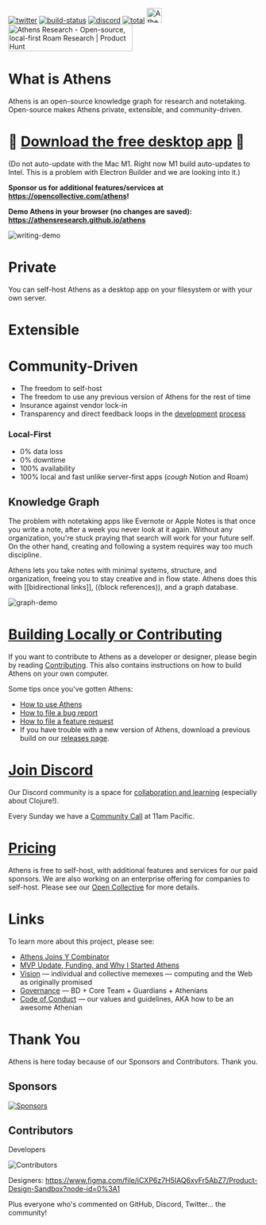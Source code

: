 [![twitter](https://img.shields.io/twitter/follow/athensresearch?label=Follow&style=social)](https://twitter.com/athensresearch)
[![build-status](https://img.shields.io/github/workflow/status/athensresearch/athens/build)](https://github.com/athensresearch/athens/actions)
[![discord](https://img.shields.io/discord/708122962422792194?label=discord&logo=Discord)](https://discord.gg/GCJaV3V)
[![total](https://opencollective.com/athens/tiers/badge.svg)](https://opencollective.com/athens) 
<img alt="Athens is proudly backed by Y Combinator (W21)" src="https://github.com/athensresearch/handbook/blob/main/.gitbook/assets/yc.png" width="30" height="30" />
<a href="https://www.producthunt.com/posts/athens-research?utm_source=badge-featured&utm_medium=badge&utm_souce=badge-athens-research" target="_blank"><img src="https://api.producthunt.com/widgets/embed-image/v1/featured.svg?post_id=286558&theme=light" alt="Athens Research - Open-source, local-first Roam Research | Product Hunt" style="width: 250px; height: 54px;" width="140" height="30" /></a>

# What is Athens

Athens is an open-source knowledge graph for research and notetaking. Open-source makes Athens private, extensible, and community-driven.

# 🚀 [Download the free desktop app](https://github.com/athensresearch/athens/releases) 🚀

(Do not auto-update with the Mac M1. Right now M1 build auto-updates to Intel. This is a problem with Electron Builder and we are looking into it.)

**Sponsor us for additional features/services at https://opencollective.com/athens!**

**Demo Athens in your browser (no changes are saved): https://athensresearch.github.io/athens**

![writing-demo](https://github.com/tangjeff0/athens-public/blob/main/bret-victor-demo.gif)

# Private

You can self-host Athens as a desktop app on your filesystem or with your own server.


# Extensible
# Community-Driven

- The freedom to self-host
- The freedom to use any previous version of Athens for the rest of time
- Insurance against vendor lock-in
- Transparency and direct feedback loops in the [development](https://loom.com/share/folder/5582cfd8099a4dbda63b61213d5d9152) [process](https://github.com/athensresearch/athens/issues)

### Local-First

- 0% data loss
- 0% downtime
- 100% availability
- 100% local and fast unlike server-first apps (*cough* Notion and Roam)

## Knowledge Graph

The problem with notetaking apps like Evernote or Apple Notes is that once you write a note, after a week you never look at it again. Without any organization, you're stuck praying that search will work for your future self. On the other hand, creating and following a system requires way too much discipline.

Athens lets you take notes with minimal systems, structure, and organization, freeing you to stay creative and in flow state. Athens does this with [[bidirectional links]], ((block references)), and a graph database.

![graph-demo](https://github.com/tangjeff0/athens-public/blob/main/open-source-graph-demo.gif)

# [Building Locally or Contributing](https://athensresearch.gitbook.io/handbook/contributing)

If you want to contribute to Athens as a developer or designer, please begin by reading [Contributing](https://athensresearch.gitbook.io/handbook/contributing). This also contains instructions on how to build Athens on your own computer.

Some tips once you've gotten Athens:
- [How to use Athens](https://www.loom.com/share/ee5120d1f69d4ce0aab923de71caedd0)
- [How to file a bug report](https://www.loom.com/share/e69857c0f65f4232ab10dd78f47c4c44)
- [How to file a feature request](https://www.loom.com/share/dea9e3b3e7424f97a84e2fb81daed9c9)
- If you have trouble with a new version of Athens, download a previous build on our [releases page](https://github.com/athensresearch/athens/releases).

# [Join Discord](https://discord.gg/GCJaV3V)

Our Discord community is a space for [collaboration and learning](https://athensresearch.gitbook.io/handbook/code-of-conduct#values) (especially about Clojure!).

Every Sunday we have a [Community Call](https://loom.com/share/folder/ad4f7f087c8e4736a28983889102fa70) at 11am Pacific.

# [Pricing](https://opencollective.com/athens)

Athens is free to self-host, with additional features and services for our paid sponsors. We are also working on an enterprise offering for companies to self-host. Please see our [Open Collective](https://opencollective.com/athens) for more details.

# Links

To learn more about this project, please see:

- [Athens Joins Y Combinator](https://www.notion.so/athensresearch/Athens-Joins-Y-Combinator-86b9dfa30f4141e5bf072fad8f95a6c7)
- [MVP Update, Funding, and Why I Started Athens](https://www.notion.so/athensresearch/MVP-Update-Funding-and-Why-I-Started-Athens-e68822f0c3654660ae621cdcbf932bc4)
- [Vision](https://athensresearch.gitbook.io/handbook/vision) — individual and collective memexes — computing and the Web as originally promised
- [Governance](https://athensresearch.gitbook.io/handbook/governance) — BD + Core Team + Guardians + Athenians
- [Code of Conduct](https://athensresearch.gitbook.io/handbook/code-of-conduct) — our values and guidelines, AKA how to be an awesome Athenian

# Thank You

Athens is here today because of our Sponsors and Contributors. Thank you.

## Sponsors

[![Sponsors](https://athens-assets-1.s3.us-east-2.amazonaws.com/sponsor-faces.png)](https://opencollective.com/athens)

## Contributors

Developers


![Contributors](https://user-images.githubusercontent.com/8952138/111184984-c1d83180-856e-11eb-9b7f-136de40d8252.png)

Designers: https://www.figma.com/file/iCXP6z7H5IAQ6xyFr5AbZ7/Product-Design-Sandbox?node-id=0%3A1

Plus everyone who's commented on GitHub, Discord, Twitter... the community!
